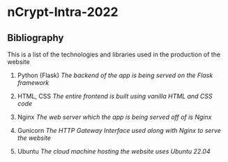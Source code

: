 # nCrypt-Intra-2022


## Bibliography
This is a list of the technologies and libraries used in the production of the website


1. Python (Flask)
*The backend of the app is being served on the Flask framework*

2. HTML, CSS
*The entire frontend is built using vanilla HTML and CSS code*

3. Nginx
*The web server which the app is being served off of is Nginx*

4. Gunicorn
*The HTTP Gateway Interface used along with Nginx to serve the website*

5. Ubuntu
*The cloud machine hosting the website uses Ubuntu 22.04*

